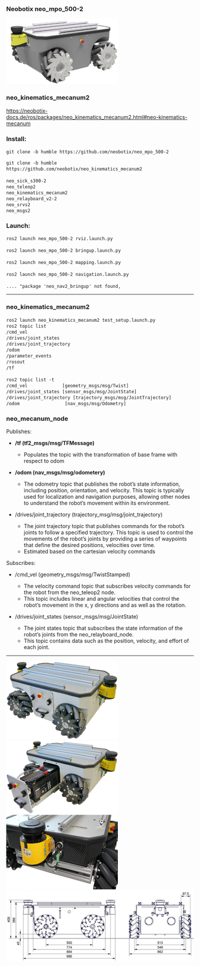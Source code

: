 ### Neobotix neo_mpo_500-2

<img src="Roboter-MPO-500-Hauptansicht-Render.jpg" title="neo_mpo_500-2" width="300">






### neo_kinematics_mecanum2

https://neobotix-docs.de/ros/packages/neo_kinematics_mecanum2.html#neo-kinematics-mecanum

### Install:

```
git clone -b humble https://github.com/neobotix/neo_mpo_500-2
```

```
git clone -b humble https://github.com/neobotix/neo_kinematics_mecanum2

neo_sick_s300-2
neo_teleop2
neo_kinematics_mecanum2
neo_relayboard_v2-2
neo_srvs2
neo_msgs2
```

### Launch:
```
ros2 launch neo_mpo_500-2 rviz.launch.py

ros2 launch neo_mpo_500-2 bringup.launch.py

ros2 launch neo_mpo_500-2 mapping.launch.py

ros2 launch neo_mpo_500-2 navigation.launch.py

.... "package 'neo_nav2_bringup' not found,
```
______________
### neo_kinematics_mecanum2
```
ros2 launch neo_kinematics_mecanum2 test_setup.launch.py
ros2 topic list
/cmd_vel
/drives/joint_states
/drives/joint_trajectory
/odom
/parameter_events
/rosout
/tf

ros2 topic list -t
/cmd_vel             [geometry_msgs/msg/Twist]
/drives/joint_states [sensor_msgs/msg/JointState]
/drives/joint_trajectory [trajectory_msgs/msg/JointTrajectory]
/odom                 [nav_msgs/msg/Odometry]

```

### neo_mecanum_node

Publishes:

- **/tf (tf2_msgs/msg/TFMessage)**
  - Populates the topic with the transformation of base frame with respect to odom

- **/odom (nav_msgs/msg/odometery)**
  - The odometry topic that publishes the robot’s state information, including position, orientation, and velocity. This topic is typically used for localization and navigation purposes, allowing other nodes to understand the robot’s movement within its environment.

- /drives/joint_trajectory (trajectory_msg/msg/joint_trajectory)
  - The joint trajectory topic that publishes commands for the robot’s joints to follow a specified trajectory. This topic is used to control the movements of the robot’s joints by providing a series of waypoints that define the desired positions, velocities over time.
  - Estimated based on the cartesian velocity commands

Subscribes:

- /cmd_vel (geometry_msgs/msg/TwistStamped)
  - The velocity command topic that subscribes velocity commands for the robot from the neo_teleop2 node.
  - This topic includes linear and angular velocities that control the robot’s movement in the x, y directions and as well as the rotation.

- /drives/joint_states (sensor_msgs/msg/JointState)
  - The joint states topic that subscribes the state information of the robot’s joints from the neo_relayboard_node.
  - This topic contains data such as the position, velocity, and effort of each joint.


_______
<img src="Mecanum-Roboter-MPO-500-Hauptansicht.jpg" title="neo_mpo_500-2" width="300">
<img src="Mecanum-Roboter-MPO-500-Ansicht-A-b.jpg" title="neo_mpo_500-2" width="300">
<img src="Mecanum-Roboter-MPO-500-Ansicht-B-b.jpg" title="neo_mpo_500-2" width="300">
<img src="csm_Mecanum-Roboter-MPO-500-Abmasse-b_d9edc08c36.jpg" title="neo_mpo_500-2" width="600">
